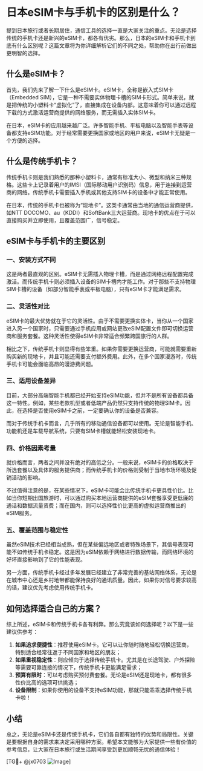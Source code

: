 # 日本eSIM卡与手机卡的区别是什么？

提到日本旅行或者长期居住，通信工具的选择一直是大家关注的重点。无论是选择传统的手机卡还是新兴的eSIM卡，都各有优劣。那么，日本的eSIM卡和手机卡到底有什么区别呢？这篇文章将为你详细解析它们的不同之处，帮助你在出行前做出更明智的选择。

## 什么是eSIM卡？

首先，我们先来了解一下什么是eSIM卡。eSIM卡，全称是嵌入式SIM卡（Embedded SIM），它是一种不需要实体物理卡槽的SIM卡形式。简单来说，就是把传统的小塑料卡“虚拟化”了，直接集成在设备内部。这意味着你可以通过远程下载的方式激活运营商提供的网络服务，而无需插入实体SIM卡。

在日本，eSIM卡的应用越来越广泛。许多智能手机、平板电脑以及智能手表等设备都支持eSIM功能。对于经常需要更换国家或地区的用户来说，eSIM卡无疑是一个方便的选择。

## 什么是传统手机卡？

传统手机卡则是我们熟悉的那种小塑料卡，通常有标准大小、微型和纳米三种规格。这些卡上记录着用户的IMSI（国际移动用户识别码）信息，用于连接到运营商的网络。传统手机卡需要插入手机或其他支持SIM卡的设备中才能正常使用。

在日本，传统的手机卡也被称为“现地卡”。这类卡通常由当地的通信运营商提供，如NTT DOCOMO、au（KDDI）和SoftBank三大运营商。现地卡的优点在于可以直接购买并立即使用，且覆盖范围广，信号稳定。

## eSIM卡与手机卡的主要区别

### 一、安装方式不同

这是两者最直观的区别。eSIM卡无需插入物理卡槽，而是通过网络远程配置完成激活。而传统手机卡则必须插入设备的SIM卡槽内才能工作。对于那些不支持物理SIM卡槽的设备（如部分智能手表或平板电脑），只有eSIM卡才能满足需求。

### 二、灵活性对比

eSIM卡的最大优势就在于它的灵活性。由于不需要更换实体卡，当你从一个国家进入另一个国家时，只需要通过手机应用或网站更改eSIM配置文件即可切换运营商和服务套餐。这种灵活性使得eSIM卡非常适合频繁跨国旅行的人群。

相比之下，传统手机卡则显得有些笨重。如果你需要更换运营商，可能就需要重新购买新的现地卡，并且可能还需要支付额外费用。此外，在多个国家漫游时，传统手机卡可能会面临高昂的漫游费问题。

### 三、适用设备差异

目前，大部分高端智能手机都已经开始支持eSIM功能，但并不是所有设备都具备这一特性。例如，某些老款机型或者低端产品仍然只支持传统的物理SIM卡。因此，在选择是否使用eSIM卡之前，一定要确认你的设备是否兼容。

而对于传统手机卡而言，几乎所有的移动通信设备都可以使用。无论是智能手机、功能机还是车载导航系统，只要有SIM卡槽就能轻松安装现地卡。

### 四、价格因素考量

就价格而言，两者之间并没有绝对的高低之分。一般来说，eSIM卡的价格取决于所选套餐以及具体的服务提供商；而传统手机卡的价格则受制于当地市场环境及促销活动的影响。

不过值得注意的是，在某些情况下，eSIM卡可能会比传统手机卡更具性价比。比如当你短期出国旅游时，可以通过购买本地运营商提供的eSIM套餐享受更低廉的通话和数据流量资费；而在国内，则可以选择性价比更高的虚拟运营商推出的eSIM服务。

### 五、覆盖范围与稳定性

虽然eSIM技术已经相当成熟，但在某些偏远地区或者特殊场景下，其信号表现可能不如传统手机卡稳定。这是因为eSIM依赖于网络进行数据传输，而网络环境的好坏直接影响到了它的性能表现。

另一方面，传统手机卡经过多年发展已经建立了非常完善的基站网络体系，无论是在城市中心还是乡村地带都能保持良好的通讯质量。因此，如果你对信号要求较高的话，建议优先考虑使用传统手机卡。

## 如何选择适合自己的方案？

综上所述，eSIM卡和传统手机卡各有利弊。那么究竟该如何选择呢？以下是一些建议供参考：

1. **如果追求便捷性**：推荐使用eSIM卡。它可以让你随时随地轻松切换运营商，特别适合经常往返于不同国家和地区的朋友；
2. **如果重视稳定性**：则应倾向于选择传统手机卡。尤其是在长途驾驶、户外探险等需要可靠连接的情况下，传统手机卡更能满足需求；
3. **预算有限时**：可以考虑购买预付费套餐。无论是eSIM还是现地卡，都有很多性价比高的选项可供挑选；
4. **设备限制**：如果你使用的设备不支持eSIM功能，那就只能乖乖选择传统手机卡啦！

## 小结

总之，无论是eSIM卡还是传统手机卡，它们各自都有独特的优势和局限性。关键是要根据自身的需求来决定采用哪种方案。希望本文能够为大家提供一些有价值的参考信息，让大家在日本旅行或生活期间享受到更加顺畅无忧的通信体验！

[TG💪+ @jx0703 ![Image](https://github.com/user-attachments/assets/dbca1d08-cadb-493c-b0ec-ad6f7a83f270)]